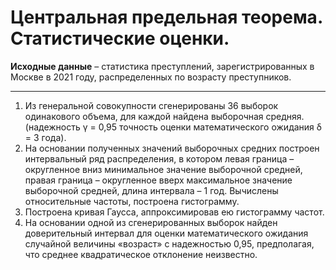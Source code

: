 # **Центральная предельная теорема. Статистические оценки.**

**Исходные данные** – статистика преступлений, зарегистрированных
в Москве в 2021 году, распределенных по возрасту преступников.

---
1. Из генеральной совокупности сгенерированы 36 выборок одинакового
объема, для каждой найдена выборочная средняя. (надежность γ = 0,95
точность оценки математического ожидания δ = 3 года).
2. На основании полученных значений выборочных средних построен
интервальный ряд распределения, в котором левая граница – округленное
вниз минимальное значение выборочной средней, правая граница –
округленное вверх максимальное значение выборочной средней, длина
интервала – 1 год. Вычислены относительные частоты, построена
гистограмму.
3. Построена кривая Гаусса, аппроксимировав ею гистограмму частот.
4. На основании одной из сгенерированных выборок найден
доверительный интервал для оценки математического ожидания случайной
величины «возраст» с надежностью 0,95, предполагая, что среднее
квадратическое отклонение неизвестно.
